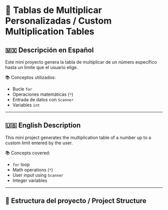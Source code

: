 # 🧮 Tablas de Multiplicar Personalizadas / Custom Multiplication Tables

## 🇲🇽 Descripción en Español

Este mini proyecto genera la tabla de multiplicar de un número específico hasta un límite que el usuario elige.

📚 Conceptos utilizados:
- Bucle `for`
- Operaciones matemáticas (`*`)
- Entrada de datos con `Scanner`
- Variables `int`

---

## 🇺🇸 English Description

This mini project generates the multiplication table of a number up to a custom limit entered by the user.

📚 Concepts covered:
- `for` loop
- Math operations (`*`)
- User input using `Scanner`
- Integer variables

---

## 📁 Estructura del proyecto / Project Structure

